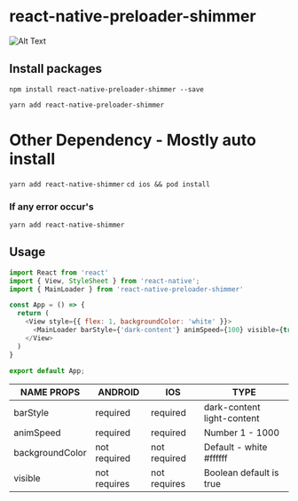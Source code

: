 # react-native-preloader-shimmer

![Alt Text](https://media.giphy.com/media/vFKqnCdLPNOKc/giphy.gif)

## Install packages

`npm install react-native-preloader-shimmer --save`



`yarn add react-native-preloader-shimmer`

# Other Dependency - Mostly auto install

`yarn add react-native-shimmer`
`cd ios && pod install`

### If any error occur's

`yarn add react-native-shimmer`

## Usage

```javascript
import React from 'react'
import { View, StyleSheet } from 'react-native';
import { MainLoader } from 'react-native-preloader-shimmer'

const App = () => {
  return (
    <View style={{ flex: 1, backgroundColor: 'white' }}>
      <MainLoader barStyle={'dark-content'} animSpeed={100} visible={true} backgroundColor={'white'} />
    </View>
  )
}

export default App;
```

| **NAME PROPS**  | **ANDROID**  | **IOS**      | **TYPE**                   |
|-----------------|--------------|--------------|----------------------------|
| barStyle        | required     | required     | dark-content light-content |
| animSpeed       | required     | required     | Number 1 - 1000            |
| backgroundColor | not required | not required | Default - white  #ffffff   |
| visible         | not requires | not requires | Boolean default is true    |

